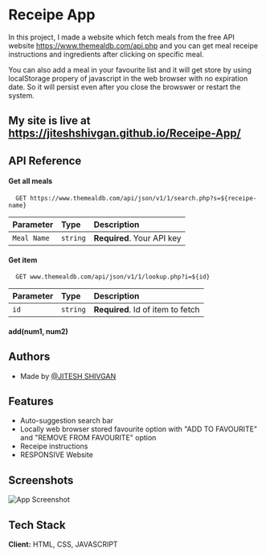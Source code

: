 # Receipe App

In this project, I made a website which fetch meals from the free API website https://www.themealdb.com/api.php and you can get meal receipe instructions and ingredients after clicking on specific meal. 

You can also add a meal in your favourite list and it will get store by using localStorage propery of javascript in the web browser with no expiration date. So it will persist even after you close the browswer or restart the system.

## My site is live at https://jiteshshivgan.github.io/Receipe-App/

## API Reference

#### Get all meals

```http
  GET https://www.themealdb.com/api/json/v1/1/search.php?s=${receipe-name}
```

| Parameter | Type     | Description                |
| :-------- | :------- | :------------------------- |
| `Meal Name` | `string` | **Required**. Your API key |

#### Get item

```http
  GET www.themealdb.com/api/json/v1/1/lookup.php?i=${id}
```

| Parameter | Type     | Description                       |
| :-------- | :------- | :-------------------------------- |
| `id`      | `string` | **Required**. Id of item to fetch |

#### add(num1, num2)




## Authors

- Made by [@JITESH SHIVGAN](https://github.com/jiteshshivgan)


## Features

- Auto-suggestion search bar
- Locally web browser stored favourite option with "ADD TO FAVOURITE" and "REMOVE FROM FAVOURITE" option
- Receipe instructions 
- RESPONSIVE Website


## Screenshots

![App Screenshot](https://github.com/jiteshshivgan/Receipe-App/blob/main/Images/Screenshot_main.PNG)


## Tech Stack

**Client:** HTML, CSS, JAVASCRIPT



